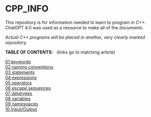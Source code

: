 # CPP_INFO

This repository is for information needed to learn to program in C++.
ChatGPT 4.0 was used as a resource to make all of the documents.

<em>Actual C++ programs will be placed in another, very clearly marked repository.</em>

<strong>TABLE OF CONTENTS:</strong>
&nbsp; (links go to matching article)

<a href="https://github.com/atomicBadger2099/CPP_INFO/blob/main/01%20KEYWORDS.pdf" target="_blank">01  keywords</a><br>
<a href="https://github.com/atomicBadger2099/CPP_INFO/blob/main/02%20NAMING_CONVENTIONS.pdf" target="_blank">02  naming conventions</a><br>
<a href="https://github.com/atomicBadger2099/CPP_INFO/blob/main/03%20STATEMENTS.pdf" target="_blank">03  statements</a><br>
<a href="https://github.com/atomicBadger2099/CPP_INFO/blob/main/04%20EXPRESSIONS.pdf" target="_blank">04  expressions</a><br>
<a href="05 OPERATORS.pdf" target="_blank">05  operators</a><br>
<a href="06 ESCAPE SEQUENCES.pdf" target="_blank">06  escape sequences</a><br>
<a href="07 DATATYPES.pdf" target="_blank">07  datatypes</a><br>
<a href="08 VARIABLES.pdf" target="_blank">08  variables</a><br>
<a href="09 NAMESPACES.pdf" target="_blank">09  namespaces</a><br>
<a href="10 C++ I-O.pdf" target="_blank">10  Input/Output</a><br>

